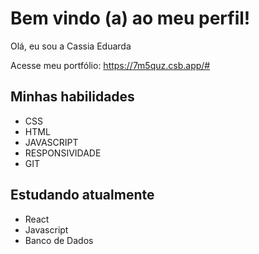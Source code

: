 # Bem vindo (a) ao meu perfil!

Olá, eu sou a Cassia Eduarda

Acesse meu portfólio:
https://7m5quz.csb.app/#

## Minhas habilidades

- CSS
- HTML
- JAVASCRIPT
- RESPONSIVIDADE
- GIT



## Estudando atualmente

- React
- Javascript
- Banco de Dados
